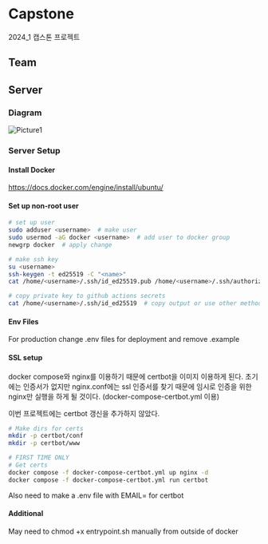 # Capstone
2024_1 캡스톤 프로젝트

## Team

## Server
### Diagram
![Picture1](https://github.com/ScobraCK/Capstone/assets/93692827/7cf86c49-6fc0-4030-8ff8-6c653dc98d94)

### Server Setup
#### Install Docker
https://docs.docker.com/engine/install/ubuntu/
#### Set up non-root user
```sh
# set up user
sudo adduser <username>  # make user
sudo usermod -aG docker <username>  # add user to docker group
newgrp docker  # apply change

# make ssh key
su <username>
ssh-keygen -t ed25519 -C "<name>"
cat /home/<username>/.ssh/id_ed25519.pub /home/<username>/.ssh/authorized_keys  # add generated key to authorized keys

# copy private key to github actions secrets
cat /home/<username>/.ssh/id_ed25519  # copy output or use other method
```

#### Env Files
For production change .env files for deployment and remove .example

#### SSL setup
docker compose와 nginx를 이용하기 때문에 certbot을 이미지 이용하게 된다. 초기에는 인증서가 없지만 nginx.conf에는 ssl 인증서를 찾기 때문에 임시로 인증을 위한 nginx만 실행을 하게 될 것이다. (docker-compose-certbot.yml 이용)

이번 프로젝트에는 certbot 갱신을 추가하지 않았다.
```sh
# Make dirs for certs
mkdir -p certbot/conf
mkdir -p certbot/www

# FIRST TIME ONLY
# Get certs
docker compose -f docker-compose-certbot.yml up nginx -d
docker compose -f docker-compose-certbot.yml run certbot
```
Also need to make a .env file with EMAIL=<your-email> for certbot

#### Additional
May need to chmod +x entrypoint.sh manually from outside of docker

